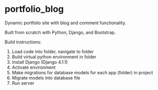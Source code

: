 # portfolio_blog
Dynamic portfolio site with blog and comment functionality.

Built from scratch with Python, Django, and Bootstrap.

Build instructions:

1. Load code into folder, navigate to folder
2. Build virtual python environment in folder
3. Install Django (Django 4.1.1)
3. Activate environment
4. Make migrations for database models for each app (folder) in project
5. Migrate models into database file
6. Run server

